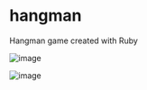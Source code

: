 # hangman
Hangman game created with Ruby

![image](https://user-images.githubusercontent.com/88121502/165216950-fe7ab29e-1815-4a6d-a133-8123c5c51d04.png)

![image](https://user-images.githubusercontent.com/88121502/165217086-f8e24df7-cb51-4f90-9c6c-446864b79f6c.png)
